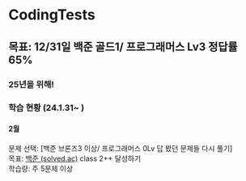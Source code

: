 # CodingTests

## 목표: 12/31일 백준 골드1/ 프로그래머스 Lv3 정답률 65%

### 25년을 위해!

### 학습 현황 (24.1.31~ )

#### 2월
문제 선택: [백준 브론즈3 이상/ 프로그래머스 0Lv 답 봤던 문제들 다시 풀기] <br>
목표: [백준 (solved.ac)](https://solved.ac/class?class=2) class 2++ 달성하기 <br>
학습량: 주 5문제 이상
